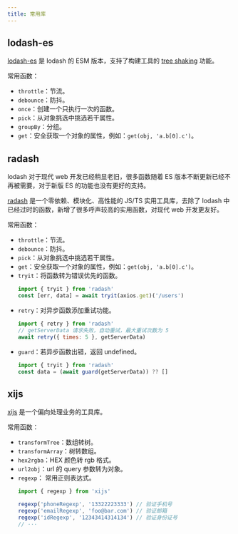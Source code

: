 ```yaml
---
title: 常用库
---
```


## lodash-es

[lodash-es](https://www.npmjs.com/package/lodash-es) 是 lodash 的 ESM 版本，支持了构建工具的 [tree shaking](https://webpack.docschina.org/guides/tree-shaking/) 功能。

常用函数：

- `throttle`：节流。
- `debounce`：防抖。
- `once`：创建一个只执行一次的函数。
- `pick`：从对象挑选中挑选若干属性。
- `groupBy`：分组。
- `get`：安全获取一个对象的属性，例如：`get(obj, 'a.b[0].c')`。

## radash

lodash 对于现代 web 开发已经稍显老旧，很多函数随着 ES 版本不断更新已经不再被需要，对于新版 ES 的功能也没有更好的支持。

[radash](https://www.radash.wiki/) 是一个零依赖、模块化、高性能的 JS/TS 实用工具库，去除了 lodash 中已经过时的函数，新增了很多呼声较高的实用函数，对现代 web 开发更友好。

常用函数：

- `throttle`：节流。
- `debounce`：防抖。
- `pick`：从对象挑选中挑选若干属性。
- `get`：安全获取一个对象的属性，例如：`get(obj, 'a.b[0].c')`。
- `tryit`：将函数转为错误优先的函数。
  ```js
  import { tryit } from 'radash'
  const [err, data] = await tryit(axios.get)('/users')
  ```
- `retry`：对异步函数添加重试功能。
  ```js
  import { retry } from 'radash'
  // getServerData 请求失败，自动重试，最大重试次数为 5
  await retry({ times: 5 }, getServerData)
  ```
- `guard`：若异步函数出错，返回 undefined。
  ```js
  import { tryit } from 'radash'
  const data = (await guard(getServerData)) ?? []
  ```

## xijs

[xijs](https://www.npmjs.com/package/xijs) 是一个偏向处理业务的工具库。

常用函数：

- `transformTree`：数组转树。
- `transformArray`：树转数组。
- `hex2rgba`：HEX 颜色转 rgb 格式。
- `url2obj`：url 的 query 参数转为对象。
- `regexp`： 常用正则表达式。
  ```js
  import { regexp } from 'xijs'

  regexp('phoneRegexp', '13322223333') // 验证手机号
  regexp('emailRegexp', 'foo@bar.com') // 验证邮箱
  regexp('idRegexp', '12343414314134') // 验证身份证号
  // ···
  ```
